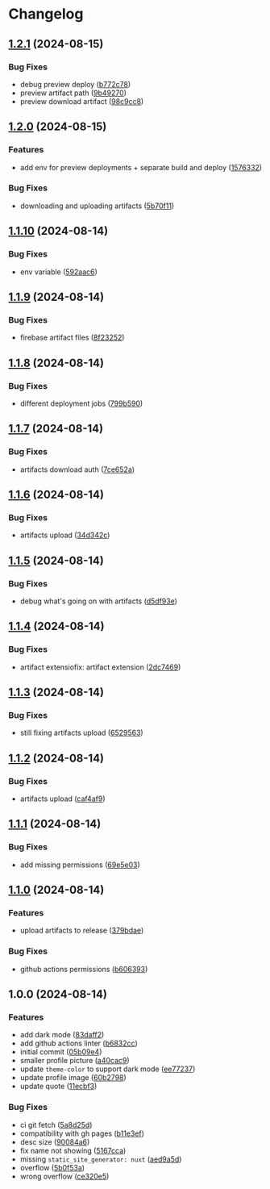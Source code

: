 # Changelog

## [1.2.1](https://github.com/kidager/jacem.chaieb.me/compare/v1.2.0...v1.2.1) (2024-08-15)


### Bug Fixes

* debug preview deploy ([b772c78](https://github.com/kidager/jacem.chaieb.me/commit/b772c78c7092c6e994eb9604413900494eb90a72))
* preview artifact path ([9b49270](https://github.com/kidager/jacem.chaieb.me/commit/9b492709ed385b1d0cdcfe51d56df3a9779d18fe))
* preview download artifact ([98c9cc8](https://github.com/kidager/jacem.chaieb.me/commit/98c9cc8d60a36ec9769610d2b478083e2bbb9ffc))

## [1.2.0](https://github.com/kidager/jacem.chaieb.me/compare/v1.1.10...v1.2.0) (2024-08-15)


### Features

* add env for preview deployments + separate build and deploy ([1576332](https://github.com/kidager/jacem.chaieb.me/commit/157633261bf3be3462eb30a94184ff1e5382da1e))


### Bug Fixes

* downloading and uploading artifacts ([5b70f11](https://github.com/kidager/jacem.chaieb.me/commit/5b70f11d0e94439f398f5a39c8fc9807e55b67d0))

## [1.1.10](https://github.com/kidager/jacem.chaieb.me/compare/v1.1.9...v1.1.10) (2024-08-14)


### Bug Fixes

* env variable ([592aac6](https://github.com/kidager/jacem.chaieb.me/commit/592aac6f2420a9ace6985ccb530ef1a652583eec))

## [1.1.9](https://github.com/kidager/jacem.chaieb.me/compare/v1.1.8...v1.1.9) (2024-08-14)


### Bug Fixes

* firebase artifact files ([8f23252](https://github.com/kidager/jacem.chaieb.me/commit/8f23252881212c9730b0797cbbba11d72e9216e9))

## [1.1.8](https://github.com/kidager/jacem.chaieb.me/compare/v1.1.7...v1.1.8) (2024-08-14)


### Bug Fixes

* different deployment jobs ([799b590](https://github.com/kidager/jacem.chaieb.me/commit/799b5908caca2f9f3b1057f69953cd73e7267eb1))

## [1.1.7](https://github.com/kidager/jacem.chaieb.me/compare/v1.1.6...v1.1.7) (2024-08-14)


### Bug Fixes

* artifacts download auth ([7ce652a](https://github.com/kidager/jacem.chaieb.me/commit/7ce652a6091163513c69265cd4f8d5d82e2957a1))

## [1.1.6](https://github.com/kidager/jacem.chaieb.me/compare/v1.1.5...v1.1.6) (2024-08-14)


### Bug Fixes

* artifacts upload ([34d342c](https://github.com/kidager/jacem.chaieb.me/commit/34d342c90598961a7a36d145f78da94763b1f1d4))

## [1.1.5](https://github.com/kidager/jacem.chaieb.me/compare/v1.1.4...v1.1.5) (2024-08-14)


### Bug Fixes

* debug what's going on with artifacts ([d5df93e](https://github.com/kidager/jacem.chaieb.me/commit/d5df93ef5e73d269cbd906ee56342657a4050e5d))

## [1.1.4](https://github.com/kidager/jacem.chaieb.me/compare/v1.1.3...v1.1.4) (2024-08-14)


### Bug Fixes

* artifact extensiofix: artifact extension ([2dc7469](https://github.com/kidager/jacem.chaieb.me/commit/2dc7469872c8ac792d378641608b2194549c49c4))

## [1.1.3](https://github.com/kidager/jacem.chaieb.me/compare/v1.1.2...v1.1.3) (2024-08-14)


### Bug Fixes

* still fixing artifacts upload ([6529563](https://github.com/kidager/jacem.chaieb.me/commit/65295631fd6a0f5f41db04ad52bbbbb7c02c15cb))

## [1.1.2](https://github.com/kidager/jacem.chaieb.me/compare/v1.1.1...v1.1.2) (2024-08-14)


### Bug Fixes

* artifacts upload ([caf4af9](https://github.com/kidager/jacem.chaieb.me/commit/caf4af9796d77854bd7ab2132b7aa6e3026a6e04))

## [1.1.1](https://github.com/kidager/jacem.chaieb.me/compare/v1.1.0...v1.1.1) (2024-08-14)


### Bug Fixes

* add missing permissions ([69e5e03](https://github.com/kidager/jacem.chaieb.me/commit/69e5e0319475f26b6d453a361029ec29291e128e))

## [1.1.0](https://github.com/kidager/jacem.chaieb.me/compare/v1.0.0...v1.1.0) (2024-08-14)


### Features

* upload artifacts to release ([379bdae](https://github.com/kidager/jacem.chaieb.me/commit/379bdaea05cbd4ddb54c8dd2eeb85bf813d9ad58))


### Bug Fixes

* github actions permissions ([b606393](https://github.com/kidager/jacem.chaieb.me/commit/b60639383afc9ed241ee4aaf2a27842a6c782c7a))

## 1.0.0 (2024-08-14)


### Features

* add dark mode ([83daff2](https://github.com/kidager/jacem.chaieb.me/commit/83daff29fb247410204d3ed6164a8a43b8fbe74c))
* add github actions linter ([b6832cc](https://github.com/kidager/jacem.chaieb.me/commit/b6832cc2c39e54179b97b485de1aec2e5776ad6e))
* initial commit ([05b09e4](https://github.com/kidager/jacem.chaieb.me/commit/05b09e4beb7b8090fd2cf7b017f9af9c7ca946a2))
* smaller profile picture ([a40cac9](https://github.com/kidager/jacem.chaieb.me/commit/a40cac9d531853705e7029bec3790dae25e4f999))
* update `theme-color` to support dark mode ([ee77237](https://github.com/kidager/jacem.chaieb.me/commit/ee7723728435e5d025f0c9be2347a538ab10326a))
* update profile image ([60b2798](https://github.com/kidager/jacem.chaieb.me/commit/60b279823883913dc29f5bc1184c226f37ee6cca))
* update quote ([11ecbf3](https://github.com/kidager/jacem.chaieb.me/commit/11ecbf3d35c870ad7c95b9d6af6b24e45cfa58e5))


### Bug Fixes

* ci git fetch ([5a8d25d](https://github.com/kidager/jacem.chaieb.me/commit/5a8d25d1e14e901983fad2a4db21e1c463b66d60))
* compatibility with gh pages ([b11e3ef](https://github.com/kidager/jacem.chaieb.me/commit/b11e3ef3dea8111cb84840a695f97bdbc6d3cab4))
* desc size ([90084a6](https://github.com/kidager/jacem.chaieb.me/commit/90084a61978b369b1241183bef7c85a699c9ef28))
* fix name not showing ([5167cca](https://github.com/kidager/jacem.chaieb.me/commit/5167ccaae17b170b52caa6661f9623a92d44bf3f))
* missing `static_site_generator: nuxt` ([aed9a5d](https://github.com/kidager/jacem.chaieb.me/commit/aed9a5d344110ffb1efc7db01c0a31195ee3011d))
* overflow ([5b0f53a](https://github.com/kidager/jacem.chaieb.me/commit/5b0f53a88cf42e60ff5f6cc6963c4874ee7f001b))
* wrong overflow ([ce320e5](https://github.com/kidager/jacem.chaieb.me/commit/ce320e57b9b05f2aa6f5974caaa7fba4297603c1))
